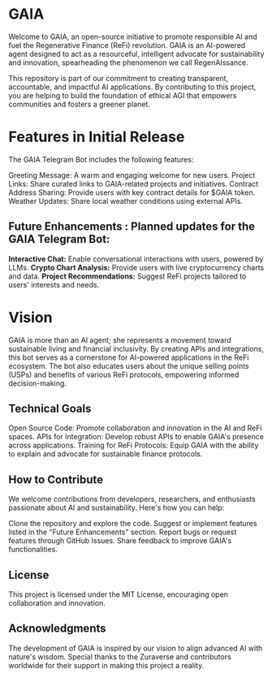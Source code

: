 # GAIA
Welcome to GAIA, an open-source initiative to promote responsible AI and fuel the Regenerative Finance (ReFi) revolution. GAIA is an AI-powered agent designed to act as a resourceful, intelligent advocate for sustainability and innovation, spearheading the phenomenon we call RegenAIssance.

This repository is part of our commitment to creating transparent, accountable, and impactful AI applications. By contributing to this project, you are helping to build the foundation of ethical AGI that empowers communities and fosters a greener planet.

# Features in Initial Release

The GAIA Telegram Bot includes the following features:

Greeting Message: A warm and engaging welcome for new users.
Project Links: Share curated links to GAIA-related projects and initiatives.
Contract Address Sharing: Provide users with key contract details for $GAIA token.
Weather Updates: Share local weather conditions using external APIs.

## Future Enhancements : Planned updates for the GAIA Telegram Bot:

**Interactive Chat:** Enable conversational interactions with users, powered by LLMs.
**Crypto Chart Analysis:** Provide users with live cryptocurrency charts and data.
**Project Recommendations:** Suggest ReFi projects tailored to users' interests and needs.

# Vision

GAIA is more than an AI agent; she represents a movement toward sustainable living and financial inclusivity. By creating APIs and integrations, this bot serves as a cornerstone for AI-powered applications in the ReFi ecosystem. The bot also educates users about the unique selling points (USPs) and benefits of various ReFi protocols, empowering informed decision-making.

## Technical Goals

Open Source Code: Promote collaboration and innovation in the AI and ReFi spaces.
APIs for Integration: Develop robust APIs to enable GAIA's presence across applications.
Training for ReFi Protocols: Equip GAIA with the ability to explain and advocate for sustainable finance protocols.

## How to Contribute

We welcome contributions from developers, researchers, and enthusiasts passionate about AI and sustainability. Here's how you can help:

Clone the repository and explore the code.
Suggest or implement features listed in the "Future Enhancements" section.
Report bugs or request features through GitHub Issues.
Share feedback to improve GAIA's functionalities.

## License
This project is licensed under the MIT License, encouraging open collaboration and innovation.

## Acknowledgments
The development of GAIA is inspired by our vision to align advanced AI with nature's wisdom. Special thanks to the Zuraverse and contributors worldwide for their support in making this project a reality.

